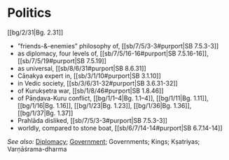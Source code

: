 # Politics

[[bg/2/31|Bg. 2.31]]

* ”friends-&-enemies” philosophy of, [[sb/7/5/3-3#purport|SB 7.5.3-3]]
* as diplomacy, four levels of, [[sb/7/5/16-16#purport|SB 7.5.16-16]], [[sb/7/5/19#purport|SB 7.5.19]]
* as universal, [[sb/8/6/31#purport|SB 8.6.31]]
* Cāṇakya expert in, [[sb/3/1/10#purport|SB 3.1.10]]
* in Vedic society, [[sb/3/6/31-32#purport|SB 3.6.31-32]]
* of Kurukṣetra war, [[sb/1/8/46#purport|SB 1.8.46]]
* of Pāṇḍava-Kuru conflict, [[bg/1/1–4|Bg. 1.1–4]], [[bg/1/11|Bg. 1.11]], [[bg/1/16|Bg. 1.16]], [[bg/1/23|Bg. 1.23]], [[bg/1/36|Bg. 1.36]], [[bg/1/37|Bg. 1.37]]
* Prahlāda disliked, [[sb/7/5/3-3#purport|SB 7.5.3-3]]
* worldly, compared to stone boat, [[sb/6/7/14-14#purport|SB 6.7.14-14]]

*See also:* [Diplomacy](entries/diplomacy.md); [Government](entries/government.md); Governments; Kings; Kṣatriyas; Varṇāśrama-dharma
